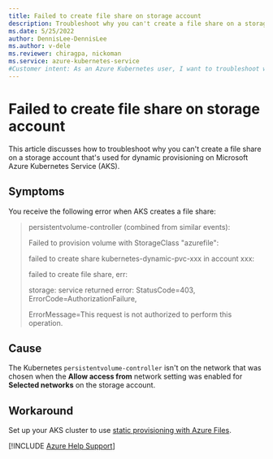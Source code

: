```yaml
---
title: Failed to create file share on storage account
description: Troubleshoot why you can't create a file share on a storage account for an Azure Kubernetes Service (AKS) cluster.
ms.date: 5/25/2022
author: DennisLee-DennisLee
ms.author: v-dele
ms.reviewer: chiragpa, nickoman
ms.service: azure-kubernetes-service
#Customer intent: As an Azure Kubernetes user, I want to troubleshoot why I can't create a file share on a storage account so that I can do dynamic provisioning on my Azure Kubernetes Service (AKS) cluster.
---
```

# Failed to create file share on storage account

This article discusses how to troubleshoot why you can't create a file share on a storage account that's used for dynamic provisioning on Microsoft Azure Kubernetes Service (AKS).

## Symptoms

You receive the following error when AKS creates a file share:

> persistentvolume-controller (combined from similar events):
>
> Failed to provision volume with StorageClass "azurefile":
>
> failed to create share kubernetes-dynamic-pvc-xxx in account xxx:
>
> failed to create file share, err:
>
> storage: service returned error: StatusCode=403, ErrorCode=AuthorizationFailure,
>
> ErrorMessage=This request is not authorized to perform this operation.

## Cause

The Kubernetes `persistentvolume-controller` isn't on the network that was chosen when the **Allow access from** network setting was enabled for **Selected networks** on the storage account.

## Workaround

Set up your AKS cluster to use [static provisioning with Azure Files](/azure/aks/azure-files-volume).

[!INCLUDE [Azure Help Support](../../includes/azure-help-support.md)]
